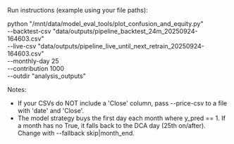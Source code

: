 
Run instructions (example using your file paths):

python "/mnt/data/model_eval_tools/plot_confusion_and_equity.py" \
  --backtest-csv "data/outputs/pipeline_backtest_24m_20250924-164603.csv" \
  --live-csv "data/outputs/pipeline_live_until_next_retrain_20250924-164603.csv" \
  --monthly-day 25 \
  --contribution 1000 \
  --outdir "analysis_outputs"

Notes:
- If your CSVs do NOT include a 'Close' column, pass --price-csv to a file with 'date' and 'Close'.
- The model strategy buys the first day each month where y_pred == 1.
  If a month has no True, it falls back to the DCA day (25th on/after). Change with --fallback skip|month_end.
